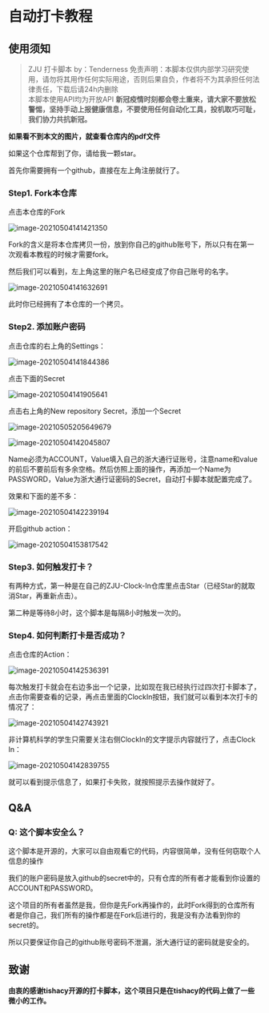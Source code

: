 # 自动打卡教程

## 使用须知

> ZJU 打卡脚本 by：Tenderness
> 免责声明：本脚本仅供内部学习研究使用，请勿将其用作任何实际用途，否则后果自负，作者将不为其承担任何法律责任，下载后请24h内删除  
> 本脚本使用API均为开放API
> **新冠疫情时刻都会卷土重来，请大家不要放松警惕，坚持手动上报健康信息，不要使用任何自动化工具，投机取巧可耻，我们协力共抗新冠。**
 
 **如果看不到本文的图片，就查看仓库内的pdf文件**

如果这个仓库帮到了你，请给我一颗star。

首先你需要拥有一个github，直接在左上角注册就行了。

### Step1. Fork本仓库

点击本仓库的Fork

![image-20210504141421350](https://gitee.com/dizhipeng/image/raw/master/img/008i3skNly1gq6dacfvdjj31yy0u07ed.jpg)

Fork的含义是将本仓库拷贝一份，放到你自己的github账号下，所以只有在第一次观看本教程的时候才需要fork。

然后我们可以看到，左上角这里的账户名已经变成了你自己账号的名字。

![image-20210504141632691](https://gitee.com/dizhipeng/image/raw/master/img/008i3skNly1gq6dcl2073j31h90o8jv2.jpg)

此时你已经拥有了本仓库的一个拷贝。

### Step2. 添加账户密码

点击仓库的右上角的Settings：

![image-20210504141844386](https://gitee.com/dizhipeng/image/raw/master/img/008i3skNly1gq6deuzmfvj31vo0mcdkc.jpg)

点击下面的Secret

![image-20210504141905641](https://gitee.com/dizhipeng/image/raw/master/img/008i3skNly1gq6df8l52dj31l90u045g.jpg)

点击右上角的New repository Secret，添加一个Secret

![image-20210505205649679](https://gitee.com/dizhipeng/image/raw/master/img/image-202105052056496792bdb942ebcef6a0a.png)

![image-20210504142045807](https://gitee.com/dizhipeng/image/raw/master/img/008i3skNly1gq6dgz81vpj31n00pwmz0.jpg)

Name必须为ACCOUNT，Value填入自己的浙大通行证账号，注意name和value的前后不要前后有多余空格。然后仿照上面的操作，再添加一个Name为PASSWORD，Value为浙大通行证密码的Secret，自动打卡脚本就配置完成了。

效果和下面的差不多：

![image-20210504142239194](https://gitee.com/dizhipeng/image/raw/master/img/008i3skNly1gq6diybkrfj31l10u0wjv.jpg)

开启github action：

![image-20210504153817542](https://gitee.com/dizhipeng/image/raw/master/img/008i3skNly1gq6fpn2kv3j31h10nmwhl.jpg)

### Step3. 如何触发打卡？

有两种方式，第一种是在自己的ZJU-Clock-In仓库里点击Star（已经Star的就取消Star，再重新点击）。

第二种是等待8小时，这个脚本是每隔8小时触发一次的。

### Step4. 如何判断打卡是否成功？

点击仓库的Action：

![image-20210504142536391](https://gitee.com/dizhipeng/image/raw/master/img/008i3skNly1gq6dm0ix9vj327o0twteb.jpg)

每次触发打卡就会在右边多出一个记录，比如现在我已经执行过四次打卡脚本了，点击你需要查看的记录，再点击里面的ClockIn按钮，我们就可以看到本次打卡的情况了：

![image-20210504142743921](https://gitee.com/dizhipeng/image/raw/master/img/008i3skNly1gq6do8552sj32r80r8wi9.jpg)

非计算机科学的学生只需要关注右侧ClockIn的文字提示内容就行了，点击Clock In：

![image-20210504142839755](https://gitee.com/dizhipeng/image/raw/master/img/008i3skNly1gq6dp77angj320v0u079c.jpg)

就可以看到提示信息了，如果打卡失败，就按照提示去操作就好了。

## Q&A

### Q: 这个脚本安全么？

这个脚本是开源的，大家可以自由观看它的代码，内容很简单，没有任何窃取个人信息的操作

我们的账户密码是放入github的secret中的，只有仓库的所有者才能看到你设置的ACCOUNT和PASSWORD。

这个项目的所有者虽然是我，但你是先Fork再操作的，此时Fork得到的仓库所有者是你自己，我们所有的操作都是在Fork后进行的，我是没有办法看到你的secret的。

所以只要保证你自己的github账号密码不泄漏，浙大通行证的密码就是安全的。

## 致谢

**由衷的感谢tishacy开源的打卡脚本，这个项目只是在tishacy的代码上做了一些微小的工作。**
